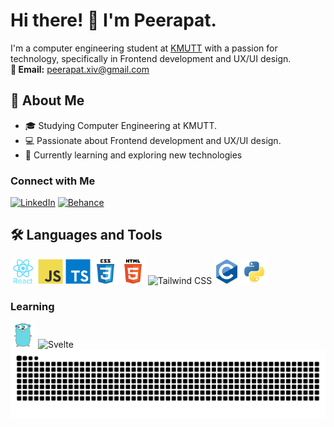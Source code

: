 # Hi there! 👋 I'm Peerapat.

I'm a computer engineering student at [KMUTT](https://www.kmutt.ac.th/) with a passion for technology, specifically in Frontend development and UX/UI design.
</br>**📧 Email:** [peerapat.xiv@gmail.com](mailto:peerapat.xiv@gmail.com)

## 🚀 About Me

- 🎓 Studying Computer Engineering at KMUTT.
- 💻 Passionate about Frontend development and UX/UI design.
- 🌱 Currently learning and exploring new technologies

### Connect with Me

[![LinkedIn](https://img.shields.io/badge/LinkedIn-Connect-007bff?style=for-the-badge&logo=linkedin&logoColor=white)](https://www.linkedin.com/in/peerapatpadt)
[![Behance](https://img.shields.io/badge/Behance-Portfolio-007bff?style=for-the-badge&logo=behance&logoColor=white)](https://www.behance.net/peerapapadthaw)

## 🛠️ Languages and Tools

<div align="left">
  <img alt="React" src="https://raw.githubusercontent.com/devicons/devicon/master/icons/react/react-original-wordmark.svg" width="40" height="40">
  <img alt="JavaScript" src="https://raw.githubusercontent.com/devicons/devicon/master/icons/javascript/javascript-original.svg" width="40" height="40">
  <img alt="TypeScript" src="https://raw.githubusercontent.com/devicons/devicon/master/icons/typescript/typescript-original.svg" width="40" height="40">
  <img alt="CSS" src="https://raw.githubusercontent.com/devicons/devicon/master/icons/css3/css3-original-wordmark.svg" width="40" height="40">
  <img alt="HTML5" src="https://raw.githubusercontent.com/devicons/devicon/master/icons/html5/html5-original-wordmark.svg" width="40" height="40">
  <img alt="Tailwind CSS" src="https://www.vectorlogo.zone/logos/tailwindcss/tailwindcss-icon.svg" width="40" height="40">
  <img alt="C" src="https://raw.githubusercontent.com/devicons/devicon/master/icons/c/c-original.svg" width="40" height="40">
  <img alt="Python" src="https://raw.githubusercontent.com/devicons/devicon/master/icons/python/python-original.svg" width="40" height="40">
</div>

### Learning

<div align="left">
  <img alt="Go" src="https://raw.githubusercontent.com/devicons/devicon/master/icons/go/go-original.svg" width="40" height="40">
  <img alt="Svelte" src="https://upload.wikimedia.org/wikipedia/commons/1/1b/Svelte_Logo.svg" width="40" height="40">
</div>

<picture>
  <source media="(prefers-color-scheme: dark)" srcset="https://raw.githubusercontent.com/Peerapatth/Peerapatth/output/github-contribution-grid-snake-dark.svg">
  <source media="(prefers-color-scheme: light)" srcset="https://raw.githubusercontent.com/Peerapatth/Peerapatth/output/github-contribution-grid-snake.svg">
  <img alt="github contribution grid snake animation" src="https://raw.githubusercontent.com/Peerapatth/Peerapatth/output/github-contribution-grid-snake.svg">
</picture>
